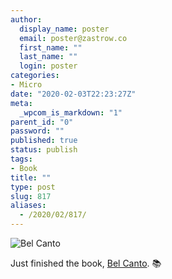 ```yaml
---
author:
  display_name: poster
  email: poster@zastrow.co
  first_name: ""
  last_name: ""
  login: poster
categories:
- Micro
date: "2020-02-03T22:23:27Z"
meta:
  _wpcom_is_markdown: "1"
parent_id: "0"
password: ""
published: true
status: publish
tags:
- Book
title: ""
type: post
slug: 817
aliases:
  - /2020/02/817/
---
```

<p><img src="https://i.gr-assets.com/images/S/compressed.photo.goodreads.com/books/1352997328l/5826.jpg" alt="Bel Canto" /></p>
<p>Just finished the book, <a href="https://www.goodreads.com/review/show/3154406815?utm_medium=api&amp;utm_source=rss">Bel Canto</a>. 📚</p>
